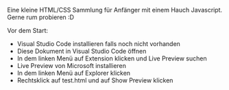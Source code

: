 Eine kleine HTML/CSS Sammlung für Anfänger mit einem Hauch Javascript.
Gerne rum probieren :D


Vor dem Start:

- Visual Studio Code installieren falls noch nicht vorhanden
- Diese Dokument in Visual Studio Code öffnen
- In dem linken Menü auf Extension klicken und Live Preview suchen 
- Live Preview von Microsoft installieren
- In dem linken Menü auf Explorer klicken
- Rechtsklick auf test.html und auf Show Preview klicken